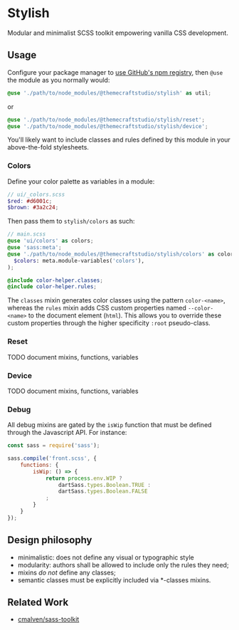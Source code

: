 Stylish
===========================

Modular and minimalist SCSS toolkit empowering vanilla CSS development.

## Usage

Configure your package manager to [use GitHub's npm registry](https://docs.github.com/en/packages/working-with-a-github-packages-registry/working-with-the-npm-registry#installing-a-package), then `@use` the module as you normally would:

```scss
@use './path/to/node_modules/@themecraftstudio/stylish' as util;
```

or

```scss
@use './path/to/node_modules/@themecraftstudio/stylish/reset';
@use './path/to/node_modules/@themecraftstudio/stylish/device';
```

You'll likely want to include classes and rules defined by this module in your above-the-fold stylesheets. 


### Colors

Define your color palette as variables in a module:
```scss
// ui/_colors.scss
$red: #d6001c;
$brown: #3a2c24;
```
Then pass them to `stylish/colors` as such:
```scss
// main.scss
@use 'ui/colors' as colors;
@use 'sass:meta';
@use './path/to/node_modules/@themecraftstudio/stylish/colors' as color-helper with (
  $colors: meta.module-variables('colors'),
);

@include color-helper.classes;
@include color-helper.rules;
```

The `classes` mixin generates color classes using the pattern `color-<name>`, 
whereas the `rules` mixin adds CSS custom properties named `--color-<name>` to the document element (`html`).
This allows you to override these custom properties through the higher specificity `:root` pseudo-class.

### Reset
TODO document mixins, functions, variables

### Device
TODO document mixins, functions, variables

### Debug

All debug mixins are gated by the `isWip` function that must be defined through the Javascript API. For instance:

```javascript
const sass = require('sass');

sass.compile('front.scss', {
    functions: {
        isWip: () => {
            return process.env.WIP ? 
                dartSass.types.Boolean.TRUE : 
                dartSass.types.Boolean.FALSE
            ;
        }
    }
});
```

## Design philosophy

- minimalistic: does not define any visual or typographic style
- modularity: authors shall be allowed to include only the rules they need;
- mixins *do not* define any classes;
- semantic classes must be explicitly included via *-classes mixins.



## Related Work

- [cmalven/sass-toolkit](https://github.com/cmalven/sass-toolkit)

